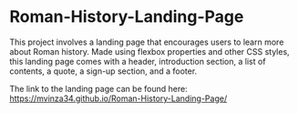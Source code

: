 # Roman-History-Landing-Page
This project involves a landing page that encourages users to learn more about Roman history. Made using flexbox properties and other CSS styles, this landing page comes with a header, introduction section, a list of contents, a quote, a sign-up section, and a footer. 

The link to the landing page can be found here: https://mvinza34.github.io/Roman-History-Landing-Page/